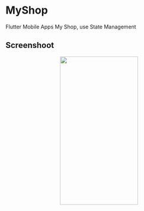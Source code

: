 # MyShop
Flutter Mobile Apps My Shop, use State Management

## Screenshoot

<p align="center">
  <img width="210px" height="400px" hspace="25" src="https://user-images.githubusercontent.com/17192766/82847760-1e079180-9f1a-11ea-8d5e-a700cb636950.jpg">
</p>

